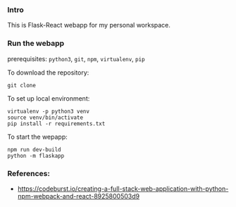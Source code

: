 
### Intro
This is Flask-React webapp for my personal workspace.

### Run the webapp
prerequisites:
`python3`, `git`, `npm`, `virtualenv`, `pip`

To download the repository:
```buildoutcfg
git clone 
```
To set up local environment:
```buildoutcfg
virtualenv -p python3 venv
source venv/bin/activate
pip install -r requirements.txt
```
To start the wepapp:
```buildoutcfg
npm run dev-build
python -m flaskapp
```

### References:
- https://codeburst.io/creating-a-full-stack-web-application-with-python-npm-webpack-and-react-8925800503d9